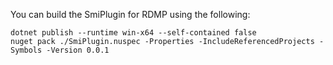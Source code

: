 ﻿You can build the SmiPlugin for RDMP using the following:

```
dotnet publish --runtime win-x64 --self-contained false
nuget pack ./SmiPlugin.nuspec -Properties -IncludeReferencedProjects -Symbols -Version 0.0.1
```